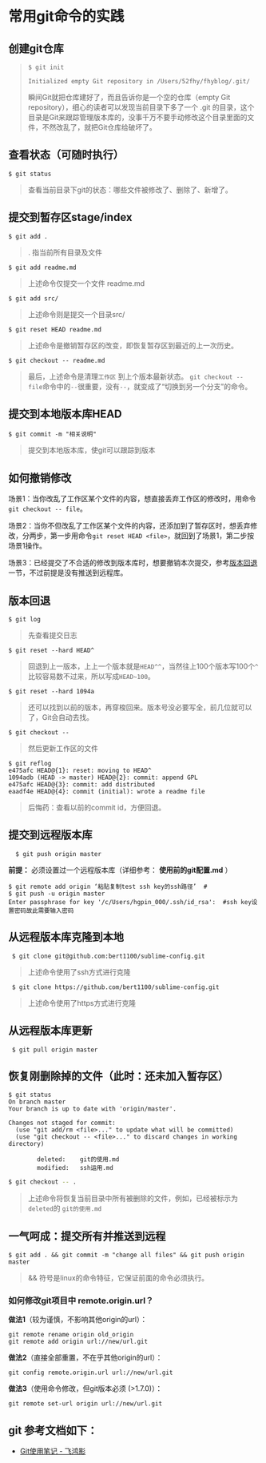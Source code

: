 #  常用git命令的实践

## 创建git仓库

> ```
> $ git init
>
> Initialized empty Git repository in /Users/52fhy/fhyblog/.git/
> ```
>
> 瞬间Git就把仓库建好了，而且告诉你是一个空的仓库（empty Git repository），细心的读者可以发现当前目录下多了一个 .git 的目录，这个目录是Git来跟踪管理版本库的，没事千万不要手动修改这个目录里面的文件，不然改乱了，就把Git仓库给破坏了。



## 查看状态（可随时执行）

```
$ git status
```

> 查看当前目录下git的状态：哪些文件被修改了、删除了、新增了。



## 提交到暂存区stage/index

```
$ git add .
```

> . 指当前所有目录及文件

```
$ git add readme.md
```

> 上述命令仅提交一个文件 readme.md

```
$ git add src/
```

> 上述命令则是提交一个目录src/

```
$ git reset HEAD readme.md
```

> 上述命令是撤销暂存区的改变，即恢复暂存区到最近的上一次历史。

```
$ git checkout -- readme.md
```

> 最后，上述命令是清理`工作区` 到上个版本最新状态。
> `git checkout -- file`命令中的`--`很重要，没有`--`，就变成了“切换到另一个分支”的命令。

## 提交到本地版本库HEAD

```
$ git commit -m "相关说明"
```

> 提交到本地版本库，使git可以跟踪到版本



## 如何撤销修改

场景1：当你改乱了工作区某个文件的内容，想直接丢弃工作区的修改时，用命令`git checkout -- file`。

场景2：当你不但改乱了工作区某个文件的内容，还添加到了暂存区时，想丢弃修改，分两步，第一步用命令`git reset HEAD <file>`，就回到了场景1，第二步按场景1操作。

场景3：已经提交了不合适的修改到版本库时，想要撤销本次提交，参考[版本回退](https://www.liaoxuefeng.com/wiki/0013739516305929606dd18361248578c67b8067c8c017b000/0013744142037508cf42e51debf49668810645e02887691000)一节，不过前提是没有推送到远程库。



## 版本回退

```
$ git log
```

> 先查看提交日志

```
$ git reset --hard HEAD^
```

> 回退到上一版本，上上一个版本就是`HEAD^^`，当然往上100个版本写100个`^`比较容易数不过来，所以写成`HEAD~100`。

```
$ git reset --hard 1094a
```

> 还可以找到以前的版本，再穿梭回来。版本号没必要写全，前几位就可以了，Git会自动去找。

```
$ git checkout --
```

> 然后更新工作区的文件

```
$ git reflog
e475afc HEAD@{1}: reset: moving to HEAD^
1094adb (HEAD -> master) HEAD@{2}: commit: append GPL
e475afc HEAD@{3}: commit: add distributed
eaadf4e HEAD@{4}: commit (initial): wrote a readme file
```

> 后悔药：查看以前的commit id，方便回退。



## 提交到远程版本库

```
  $ git push origin master
```

**前提：** 必须设置过一个远程版本库（详细参考： **使用前的git配置.md** ）

  ```
  $ git remote add origin ‘粘贴复制test ssh key的ssh路径’  #
  $ git push -u origin master
  Enter passphrase for key '/c/Users/hgpin_000/.ssh/id_rsa':  #ssh key设置密码故此需要输入密码
  ```



## 从远程版本库克隆到本地

```
 $ git clone git@github.com:bert1100/sublime-config.git  
```

> 上述命令使用了ssh方式进行克隆

```
 $ git clone https://github.com/bert1100/sublime-config.git
```

> 上述命令使用了https方式进行克隆



## 从远程版本库更新

```
 $ git pull origin master
```



## 恢复刚删除掉的文件（此时：还未加入暂存区）

```shell
$ git status
On branch master
Your branch is up to date with 'origin/master'.

Changes not staged for commit:
  (use "git add/rm <file>..." to update what will be committed)
  (use "git checkout -- <file>..." to discard changes in working directory)

        deleted:    git的使用.md
        modified:   ssh运用.md

```

```bash
$ git checkout -- .
```

> 上述命令将恢复当前目录中所有被删除的文件，例如，已经被标示为`deleted`的 `git的使用.md`



## 一气呵成：提交所有并推送到远程

```
$ git add . && git commit -m "change all files" && git push origin master
```

> && 符号是linux的命令特征，它保证前面的命令必须执行。



### 如何修改git项目中 remote.origin.url？

**做法1**（较为谨慎，不影响其他origin的url）：
```
git remote rename origin old_origin
git remote add origin url://new/url.git
```

**做法2**（直接全部重置，不在乎其他origin的url）：
```
git config remote.origin.url url://new/url.git
```
**做法3**（使用命令修改，但git版本必须 (>1.7.0)）：
```
git remote set-url origin url://new/url.git
```


## git 参考文档如下：

- [Git使用笔记 - 飞鸿影](http://www.tuicool.com/articles/mEvaq2)

  ​

